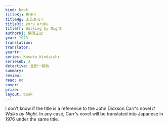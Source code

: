 ```yaml
---
kind: book
titleKj: 夜歩く
titleHg: よるあるく
titleRj: yoru aruku
titleTr: Walking by Night
authorKj: 横溝正史
year: 1973
translation: 
translator: 
yeartr: 
series: Kosuke Kindaichi
seriesnb: 3
detective: 金田一耕助
summary: 
review: 
read: no
cover: 
prize: 
layout: book
---
```


I don't know if the title is a reference to the John Dickson Carr's novel *It Walks by Night*. In any case, Carr's novel will be translated into Japanese in 1976 under the same title.